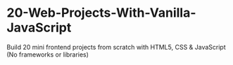 # 20-Web-Projects-With-Vanilla-JavaScript
Build 20 mini frontend projects from scratch with HTML5, CSS &amp; JavaScript (No frameworks or libraries)

